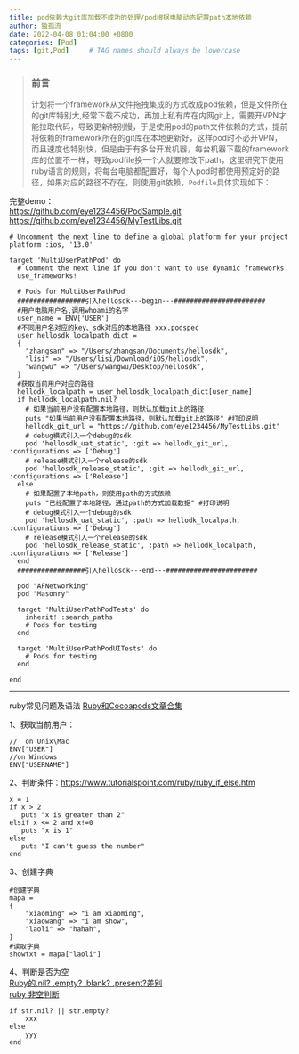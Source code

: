 ```yaml
---
title: pod依赖大git库加载不成功的处理/pod根据电脑动态配置path本地依赖
author: 独孤流
date: 2022-04-08 01:04:00 +0800
categories: [Pod]
tags: [git,Pod]     # TAG names should always be lowercase
---
```


> ### 前言
> 计划将一个framework从文件拖拽集成的方式改成pod依赖，但是文件所在的git库特别大,经常下载不成功，再加上私有库在内网git上，需要开VPN才能拉取代码，导致更新特别慢，于是使用pod的path文件依赖的方式，提前将依赖的framework所在的git库在本地更新好，这样pod时不必开VPN，而且速度也特别快，但是由于有多台开发机器，每台机器下载的framework库的位置不一样，导致podfile换一个人就要修改下path，这里研究下使用ruby语言的规则，将每台电脑都配置好，每个人pod时都使用预定好的路径，如果对应的路径不存在，则使用git依赖，`Podfile`具体实现如下：


完整demo：   
https://github.com/eye1234456/PodSample.git    
https://github.com/eye1234456/MyTestLibs.git    
```
# Uncomment the next line to define a global platform for your project
platform :ios, '13.0'

target 'MultiUserPathPod' do
  # Comment the next line if you don't want to use dynamic frameworks
  use_frameworks!

  # Pods for MultiUserPathPod
  #################引入hellosdk---begin---#######################
  #用户电脑用户名,调用whoami的名字
  user_name = ENV['USER']
  #不同用户名对应的key、sdk对应的本地路径 xxx.podspec
  user_hellosdk_localpath_dict =
  {
    "zhangsan" => "/Users/zhangsan/Documents/hellosdk",
    "lisi" => "/Users/lisi/Download/iOS/hellosdk",
    "wangwu" => "/Users/wangwu/Desktop/hellosdk",
  }
  #获取当前用户对应的路径
  hellodk_localpath = user_hellosdk_localpath_dict[user_name]
  if hellodk_localpath.nil?
    # 如果当前用户没有配置本地路径，则默认加载git上的路径
    puts "如果当前用户没有配置本地路径，则默认加载git上的路径" #打印说明
    hellodk_git_url = "https://github.com/eye1234456/MyTestLibs.git"
    # debug模式引入一个debug的sdk
    pod 'hellosdk_uat_static', :git => hellodk_git_url, :configurations => ['Debug']
    # release模式引入一个release的sdk
    pod 'hellosdk_release_static', :git => hellodk_git_url, :configurations => ['Release']
  else
    # 如果配置了本地path，则使用path的方式依赖
    puts "已经配置了本地路径，通过path的方式加载数据" #打印说明
    # debug模式引入一个debug的sdk
    pod 'hellosdk_uat_static', :path => hellodk_localpath, :configurations => ['Debug']
    # release模式引入一个release的sdk
    pod 'hellosdk_release_static', :path => hellodk_localpath, :configurations => ['Release']
  end
  #################引入hellosdk---end---#######################
  
  pod "AFNetworking"
  pod "Masonry"

  target 'MultiUserPathPodTests' do
    inherit! :search_paths
    # Pods for testing
  end

  target 'MultiUserPathPodUITests' do
    # Pods for testing
  end

end

```
----

ruby常见问题及语法
[Ruby和Cocoapods文章合集](https://juejin.cn/post/7001850561364508702)

1、获取当前用户：
```
//  on Unix\Mac
ENV["USER"]
//on Windows
ENV["USERNAME"] 
```

2、判断条件：https://www.tutorialspoint.com/ruby/ruby_if_else.htm
```
x = 1
if x > 2
   puts "x is greater than 2"
elsif x <= 2 and x!=0
   puts "x is 1"
else
   puts "I can't guess the number"
end
```

3、创建字典
```
#创建字典
mapa = 
{
    "xiaoming" => "i am xiaoming",
    "xiaowang" => "i am show",
    "laoli" => "hahah",
}
#读取字典
showtxt = mapa["laoli"]
```

4、判断是否为空    
[Ruby的.nil? .empty? .blank? .present?差别](https://blog.csdn.net/u013435984/article/details/53608920)    
[ruby 非空判断](https://blog.csdn.net/leinminna/article/details/110422744)
```
if str.nil? || str.empty?
    xxx
else
    yyy
end
```